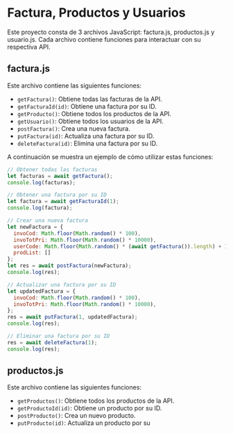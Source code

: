  # Factura, Productos y Usuarios

Este proyecto consta de 3 archivos JavaScript: factura.js, productos.js y usuario.js. Cada archivo contiene funciones para interactuar con su respectiva API.

## factura.js

Este archivo contiene las siguientes funciones:

* `getFactura()`: Obtiene todas las facturas de la API.
* `getFacturaId(id)`: Obtiene una factura por su ID.
* `getProducto()`: Obtiene todos los productos de la API.
* `getUsuario()`: Obtiene todos los usuarios de la API.
* `postFactura()`: Crea una nueva factura.
* `putFactura(id)`: Actualiza una factura por su ID.
* `deleteFactura(id)`: Elimina una factura por su ID.

A continuación se muestra un ejemplo de cómo utilizar estas funciones:

```javascript
// Obtener todas las facturas
let facturas = await getFactura();
console.log(facturas);

// Obtener una factura por su ID
let factura = await getFacturaId(1);
console.log(factura);

// Crear una nueva factura
let newFactura = {
  invoCod: Math.floor(Math.random() * 100),
  invoTotPri: Math.floor(Math.random() * 10000),
  userCode: Math.floor(Math.random() * (await getFactura()).length) + 1,
  prodList: []
};
let res = await postFactura(newFactura);
console.log(res);

// Actualizar una factura por su ID
let updatedFactura = {
  invoCod: Math.floor(Math.random() * 100),
  invoTotPri: Math.floor(Math.random() * 10000),
};
res = await putFactura(1, updatedFactura);
console.log(res);

// Eliminar una factura por su ID
res = await deleteFactura(1);
console.log(res);
```

## productos.js

Este archivo contiene las siguientes funciones:

* `getProductos()`: Obtiene todos los productos de la API.
* `getProductoId(id)`: Obtiene un producto por su ID.
* `postProducto()`: Crea un nuevo producto.
* `putProducto(id)`: Actualiza un producto por su


